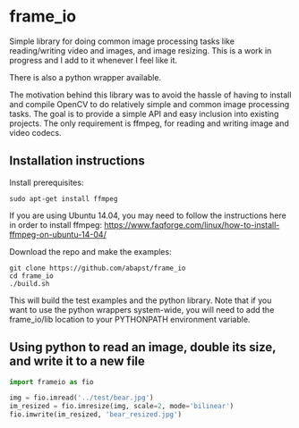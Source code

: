 # frame_io

Simple library for doing common image processing tasks like reading/writing video and images, and image resizing. This is a work in progress and I add to it whenever I feel like it.

There is also a python wrapper available.

The motivation behind this library was to avoid the hassle of having to install and compile OpenCV to do relatively simple and common image processing tasks. The goal is to provide a simple API and easy inclusion into existing projects. The only requirement is ffmpeg, for reading and writing image and video codecs.

## Installation instructions

Install prerequisites:
```
sudo apt-get install ffmpeg
```

If you are using Ubuntu 14.04, you may need to follow the instructions here in order to install ffmpeg:
https://www.faqforge.com/linux/how-to-install-ffmpeg-on-ubuntu-14-04/

Download the repo and make the examples:
```
git clone https://github.com/abapst/frame_io
cd frame_io
./build.sh
```

This will build the test examples and the python library. Note that if you want to use the python wrappers system-wide, you will need to add the frame_io/lib location to your PYTHONPATH environment variable.

## Using python to read an image, double its size, and write it to a new file

```python
import frameio as fio

img = fio.imread('../test/bear.jpg')
im_resized = fio.imresize(img, scale=2, mode='bilinear')
fio.imwrite(im_resized, 'bear_resized.jpg')
```
